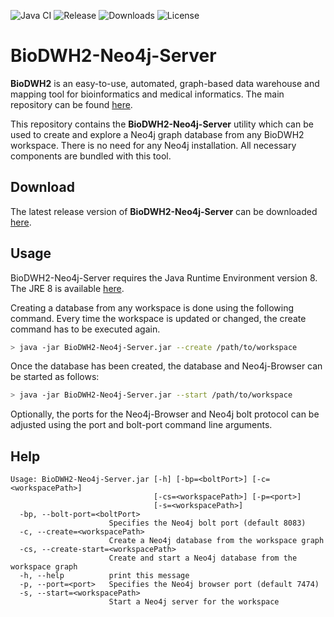 ![Java CI](https://github.com/BioDWH2/BioDWH2-Neo4j-Server/workflows/Java%20CI/badge.svg?branch=develop) ![Release](https://img.shields.io/github/v/release/BioDWH2/BioDWH2-Neo4j-Server) ![Downloads](https://img.shields.io/github/downloads/BioDWH2/BioDWH2-Neo4j-Server/total) ![License](https://img.shields.io/github/license/BioDWH2/BioDWH2-Neo4j-Server)

# BioDWH2-Neo4j-Server
**BioDWH2** is an easy-to-use, automated, graph-based data warehouse and mapping tool for bioinformatics and medical informatics. The main repository can be found [here](https://github.com/BioDWH2/BioDWH2).

This repository contains the **BioDWH2-Neo4j-Server** utility which can be used to create and explore a Neo4j graph database from any BioDWH2 workspace. There is no need for any Neo4j installation. All necessary components are bundled with this tool.

## Download
The latest release version of **BioDWH2-Neo4j-Server** can be downloaded [here](https://github.com/BioDWH2/BioDWH2-Neo4j-Server/releases/latest).

## Usage
BioDWH2-Neo4j-Server requires the Java Runtime Environment version 8. The JRE 8 is available [here](https://www.oracle.com/java/technologies/javase-jre8-downloads.html).

Creating a database from any workspace is done using the following command. Every time the workspace is updated or changed, the create command has to be executed again.
~~~BASH
> java -jar BioDWH2-Neo4j-Server.jar --create /path/to/workspace
~~~

Once the database has been created, the database and Neo4j-Browser can be started as follows:
~~~BASH
> java -jar BioDWH2-Neo4j-Server.jar --start /path/to/workspace
~~~

Optionally, the ports for the Neo4j-Browser and Neo4j bolt protocol can be adjusted using the port and bolt-port command line arguments.

## Help
~~~
Usage: BioDWH2-Neo4j-Server.jar [-h] [-bp=<boltPort>] [-c=<workspacePath>]
                                [-cs=<workspacePath>] [-p=<port>]
                                [-s=<workspacePath>]
  -bp, --bolt-port=<boltPort>
                      Specifies the Neo4j bolt port (default 8083)
  -c, --create=<workspacePath>
                      Create a Neo4j database from the workspace graph
  -cs, --create-start=<workspacePath>
                      Create and start a Neo4j database from the workspace graph
  -h, --help          print this message
  -p, --port=<port>   Specifies the Neo4j browser port (default 7474)
  -s, --start=<workspacePath>
                      Start a Neo4j server for the workspace
~~~